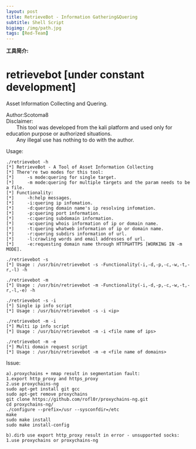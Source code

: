 ```yaml
---
layout: post
title: RetrieveBot - Information Gathering&Quering
subtitle: Shell Script
bigimg: /img/path.jpg
tags: [Red-Team]
---
```


**工具简介:**   

# retrievebot [under constant development]
Asset Information Collecting and Quering.

Author:Scotoma8   
Disclaimer:   
&emsp;&emsp;This tool was developed from the kali platform and used only for education purpose or authorized situations.   
&emsp;&emsp;Any illegal use has nothing to do with the author.

Usage:

	./retrievebot -h
	[*] RetrieveBot - A Tool of Asset Information Collecting
	[*] There're two modes for this tool:
	[*]     -s mode:quering for single target.
	[*]     -m mode:quering for multiple targets and the param needs to be a file.
	[*] Functionality:
	[*]     -h:help messages.
	[*]     -i:quering ip infomation.
	[*]     -d:quering domain name's ip resolving infomation.
	[*]     -p:quering port information.
	[*]     -c:quering subdomain information.
	[*]     -w:quering whois information of ip or domain name.
	[*]     -t:quering whatweb information of ip or domain name.
	[*]     -r:quering subdirs information of url.
	[*]     -l:crawling words and email addresses of url.
	[*]     -e:requesting domain name through HTTP&HTTPS [WORKING IN -m MODE].
	
	./retrievebot -s
	[*] Usage : /usr/bin/retrievebot -s -Functionality(-i,-d,-p,-c,-w,-t,-r,-l) -h
	
	./retrievebot -m
	[*] Usage : /usr/bin/retrievebot -m -Functionality(-i,-d,-p,-c,-w,-t,-r,-l,-e) -h
	
	./retrievebot -s -i
	[*] Single ip info script
	[*] Usage : /usr/bin/retrievebot -s -i <ip>
	
	./retrievebot -m -i
	[*] Multi ip info script
	[*] Usage : /usr/bin/retrievebot -m -i <file name of ips>
	
	./retrievebot -m -e
	[*] Multi domain request script
	[*] Usage : /usr/bin/retrievebot -m -e <file name of domains>

Issue:   	

	a).proxychains + nmap result in segmentation fault:   
	1.export http_proxy and https_proxy   
	2.use proxychains-ng   
	sudo apt-get install git gcc   
	sudo apt-get remove proxychains   
	git clone https://github.com/rofl0r/proxychains-ng.git   
	cd proxychains-ng/   
	./configure --prefix=/usr --sysconfdir=/etc   
	make   
	sudo make install   
	sudo make install-config   
	
	b).dirb use export http_proxy result in error - unsupported socks:   
	1.use proxychains or proxychains-ng   


​	
